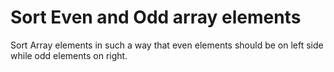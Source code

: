 # Sort Even and Odd array elements

Sort Array elements in such a way that even elements should be on left side while odd elements on right.
